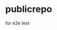 # publicrepo
for e2e test


























































































































































































































































































































































































































































































































































































































































































































































































































































































































































































































































































































































































































































































































































































































































































































































































































































































































































































































































































































































































































































































































































































































































































































































































































































































































































































































































































































































































































































































































































































































































































































































































































































































































































































































































































































































































































































































































































































































































































































































































































































































































































































































































































































































































































































































































































































































































































